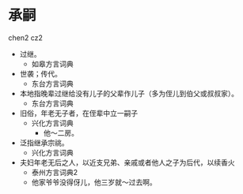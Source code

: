 # 承嗣
chen2 cz2
+ 过继。
  * 如皋方言词典
+ 世袭；传代。
  * 东台方言词典
+ 本地指晚辈过继给没有儿子的父辈作儿子（多为侄儿到伯父或叔叔家）。
  * 东台方言词典
+ 旧俗，年老无子者，在侄辈中立一嗣子
  * 兴化方言词典
    - 他～二房。
+ 泛指继承宗祧。
  * 兴化方言词典
+ 夫妇年老无后之人，以近支兄弟、亲戚或者他人之子为后代，以续香火
  * 泰州方言词典2
  - 他家爷爷没得伢儿，他三岁就～过去啊。
